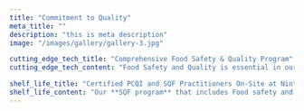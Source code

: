 ```yaml
---
title: "Commitment to Quality"
meta_title: ""
description: "this is meta description"
image: "/images/gallery/gallery-3.jpg"

cutting_edge_tech_title: "Comprehensive Food Safety & Quality Program"
cutting_edge_tech_content: "Food Safety and Quality is essential in our industry, and here at __**Ninth Avenue Foods**__ we pride ourselves in a robust and comprehensive <i>Food Safety and Quality Program<i> that is tailored for each product produced.\n\nOur Quality team is comprised of 13 highly skilled professionals in the areas of **Food Safety**, **Quality**, **R&D** and **Sanitation** where best practices are applied."

shelf_life_title: "Certified PCQI and SQF Practitioners On-Site at Ninth Avenue Foods"
shelf_life_content: "Our **SQF program** that includes Food safety and quality codes, as well as our **Quality Management Systems**, was built on over a century of data and regulatory guidance with a highly capable lab where all analytical testing and result assessments can be performed, including an <i>Allergen Control Expert Team<i>. \n\nThe **Program Management System** is designed for continuous improvement and compliance with customer specifications, legislation and industry practices."
---
```

